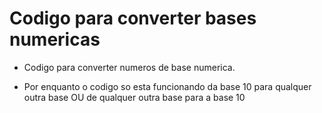 # Codigo para converter bases numericas

- Codigo para converter numeros de base numerica.

- Por enquanto o codigo so esta funcionando da base 10 para qualquer outra base OU de qualquer outra base para a base 10

